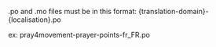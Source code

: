 .po and .mo files must be in this format:
{translation-domain}-{localisation}.po

ex:
pray4movement-prayer-points-fr_FR.po
